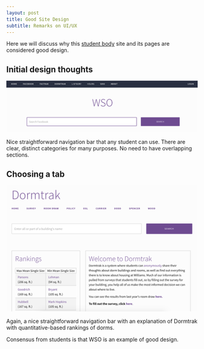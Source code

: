 ```yaml
---
layout: post
title: Good Site Design
subtitle: Remarks on UI/UX
---
```


Here we will discuss why this [student body](http://nutrition.williams.edu/) site and its pages are considered good design.

## Initial design thoughts

![](/img/wso_good_design.png)

Nice straightforward navigation bar that any student can use. There are clear, distinct categories for many purposes. No need
to have overlapping sections.

## Choosing a tab

![](/img/wso_dormtrak.png)

Again, a nice straightforward navigation bar with an explanation of Dormtrak with quantitative-based rankings of dorms.

Consensus from students is that WSO is an example of good design.
